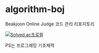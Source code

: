 # algorithm-boj
Beakjoon Online Judge 코드 관리 리포지토리

[![Solved.ac프로필](http://mazassumnida.wtf/api/v2/generate_badge?boj=0styycp)](https://solved.ac/0styycp)

PS는 프로그래밍 기초체력
